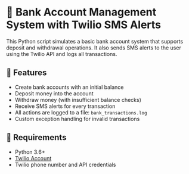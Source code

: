 # 🏦 Bank Account Management System with Twilio SMS Alerts

This Python script simulates a basic bank account system that supports deposit and withdrawal operations. It also sends SMS alerts to the user using the Twilio API and logs all transactions.

## 🚀 Features

- Create bank accounts with an initial balance
- Deposit money into the account
- Withdraw money (with insufficient balance checks)
- Receive SMS alerts for every transaction
- All actions are logged to a file: `bank_transactions.log`
- Custom exception handling for invalid transactions

## 🔧 Requirements

- Python 3.6+
- [Twilio Account](https://www.twilio.com/)
- Twilio phone number and API credentials

